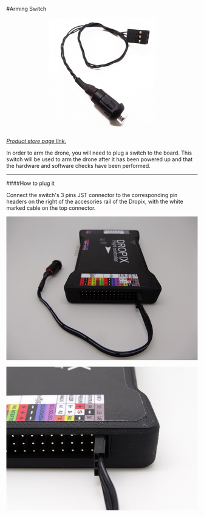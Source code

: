 #Arming Switch

<p align="center">
  <img src="./images/switch.png?raw=true" alt="Switch"/>
</p>

_[Product store page link.](https://drotek.com/shop/en/home/490-led-pushbutton-switch.html)_

In order to arm the drone, you will need to plug a switch to the board. This switch will be used to arm the drone after it has been powered up and that the hardware and software checks have been performed.

-----

####How to plug it

Connect the switch's 3 pins JST connector to the corresponding pin headers on the right of the accesories rail of the Dropix, with the white marked cable on the top connector.

<p align="center">
  <img src="./images/switch2.JPG?raw=true" alt="Switch"/>
</p>

<p align="center">
  <img src="./images/switch1.JPG?raw=true" alt="Switch"/>
</p>
